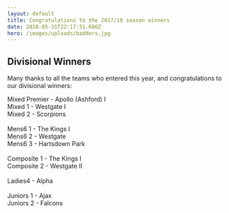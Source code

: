 ```yaml
---
layout: default
title: Congratulations to the 2017/18 season winners
date: 2018-05-31T22:17:51.686Z
hero: /images/uploads/badders.jpg
---
```

## Divisional Winners

Many thanks to all the teams who entered this year, and congratulations to our divisional winners:

Mixed Premier - Apollo (Ashford) I\
Mixed 1 - Westgate I\
Mixed 2 - Scorpions\
\
Mens6 1 - The Kings I\
Mens6 2 - Westgate\
Mens6 3 - Hartsdown Park\
\
Composite 1 - The Kings I\
Composite 2 - Westgate II\
\
Ladies4 - Alpha\
\
Juniors 1 - Ajax\
Juniors 2 - Falcons
